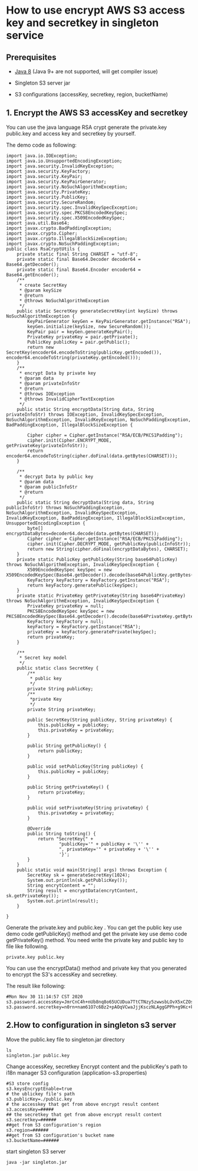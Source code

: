 # How to use encrypt AWS S3 access key and secretkey in singleton service



## Prerequisites

- [Java 8](https://www.oracle.com/technetwork/java/javase/downloads/jdk8-downloads-2133151.html) (Java 9+ are not supported, will get compiler issue)

- Singleton S3 server jar

- S3 configurations (accessKey, secretkey, region, bucketName)

  

## 1. Encrypt the AWS S3 accessKey and secretkey

 You can use the java language RSA crypt generate the private.key public.key and access key and secretkey by yourself.

The demo code as following:

```
import java.io.IOException;
import java.io.UnsupportedEncodingException;
import java.security.InvalidKeyException;
import java.security.KeyFactory;
import java.security.KeyPair;
import java.security.KeyPairGenerator;
import java.security.NoSuchAlgorithmException;
import java.security.PrivateKey;
import java.security.PublicKey;
import java.security.SecureRandom;
import java.security.spec.InvalidKeySpecException;
import java.security.spec.PKCS8EncodedKeySpec;
import java.security.spec.X509EncodedKeySpec;
import java.util.Base64;
import javax.crypto.BadPaddingException;
import javax.crypto.Cipher;
import javax.crypto.IllegalBlockSizeException;
import javax.crypto.NoSuchPaddingException;
public class RsaCryptUtils {
    private static final String CHARSET = "utf-8";
    private static final Base64.Decoder decoder64 = Base64.getDecoder();
    private static final Base64.Encoder encoder64 = Base64.getEncoder();
    /**
     * create SecretKey
     * @param keySize
     * @return
     * @throws NoSuchAlgorithmException
     */
    public static SecretKey generateSecretKey(int keySize) throws NoSuchAlgorithmException {
        KeyPairGenerator keyGen = KeyPairGenerator.getInstance("RSA");
        keyGen.initialize(keySize, new SecureRandom());
        KeyPair pair = keyGen.generateKeyPair();
        PrivateKey privateKey = pair.getPrivate();
        PublicKey publicKey = pair.getPublic();
        return new SecretKey(encoder64.encodeToString(publicKey.getEncoded()),     encoder64.encodeToString(privateKey.getEncoded()));
    }
    /**
     * encrypt Data by private key
     * @param data
     * @param privateInfoStr
     * @return
     * @throws IOException
     * @throws InvalidCipherTextException
     */
    public static String encryptData(String data, String privateInfoStr) throws IOException, InvalidKeySpecException, NoSuchAlgorithmException, InvalidKeyException, NoSuchPaddingException, BadPaddingException, IllegalBlockSizeException {
     
        Cipher cipher = Cipher.getInstance("RSA/ECB/PKCS1Padding");
        cipher.init(Cipher.ENCRYPT_MODE, getPrivateKey(privateInfoStr));
        return encoder64.encodeToString(cipher.doFinal(data.getBytes(CHARSET)));
    }
     
    /**
     * decrypt Data by public key
     * @param data
     * @param publicInfoStr
     * @return
     */
    public static String decryptData(String data, String publicInfoStr) throws NoSuchPaddingException, NoSuchAlgorithmException, InvalidKeySpecException, InvalidKeyException, BadPaddingException, IllegalBlockSizeException, UnsupportedEncodingException {
        byte[] encryptDataBytes=decoder64.decode(data.getBytes(CHARSET));
        Cipher cipher = Cipher.getInstance("RSA/ECB/PKCS1Padding");
        cipher.init(Cipher.DECRYPT_MODE, getPublicKey(publicInfoStr));
        return new String(cipher.doFinal(encryptDataBytes), CHARSET);
    }
    private static PublicKey getPublicKey(String base64PublicKey) throws NoSuchAlgorithmException, InvalidKeySpecException {
        X509EncodedKeySpec keySpec = new X509EncodedKeySpec(Base64.getDecoder().decode(base64PublicKey.getBytes()));
        KeyFactory keyFactory = KeyFactory.getInstance("RSA");
        return keyFactory.generatePublic(keySpec);
    }
    private static PrivateKey getPrivateKey(String base64PrivateKey) throws NoSuchAlgorithmException, InvalidKeySpecException {
        PrivateKey privateKey = null;
        PKCS8EncodedKeySpec keySpec = new PKCS8EncodedKeySpec(Base64.getDecoder().decode(base64PrivateKey.getBytes()));
        KeyFactory keyFactory = null;
        keyFactory = KeyFactory.getInstance("RSA");
        privateKey = keyFactory.generatePrivate(keySpec);
        return privateKey;
    }
     
    /**
     * Secret key model
     */
    public static class SecretKey {
        /**
         * public key
         */
        private String publicKey;
        /**
         *private Key
         */
        private String privateKey;
     
        public SecretKey(String publicKey, String privateKey) {
            this.publicKey = publicKey;
            this.privateKey = privateKey;
        }
     
        public String getPublicKey() {
            return publicKey;
        }
     
        public void setPublicKey(String publicKey) {
            this.publicKey = publicKey;
        }
     
        public String getPrivateKey() {
            return privateKey;
        }
     
        public void setPrivateKey(String privateKey) {
            this.privateKey = privateKey;
        }
     
        @Override
        public String toString() {
            return "SecretKey{" +
                    "publicKey='" + publicKey + '\'' +
                    ", privateKey='" + privateKey + '\'' +
                    '}';
        }
    }
    public static void main(String[] args) throws Exception {
    	SecretKey sk = generateSecretKey(1024);
    	System.out.println(sk.getPublicKey());
    	String encrytContent = "";
    	String result = encryptData(encrytContent, sk.getPrivateKey());
    	System.out.println(result);
    }

}
```

Generate the private.key and public.key . You can get the public key use demo code getPublicKey() method and get the private key use demo code getPrivateKey() method.  You need write the private key and public key to file like following.

```
private.key public.key
```



You can use the encryptData() method and private key that you generated to encrypt the S3's accessKey and secretkey.

The result like following:

```
#Mon Nov 30 11:14:57 CST 2020
s3.password.accessKey=JmrCnC4h+nUb8nq8o65UCUDua7TtCTNzy5zwwsbLOvX5xCZOs/DcQSHM6yBLvO5sF1eQ2KR2BvXcPQQYUafMm/AXAJGgr1dmvGLVieo/ulLJ0Uol0ohIPM3/UO/jXh4uo6V3Rd/sdM7OwUP9CCit+wK4pY9+tQ64gS55Kh8XUAx0YMSwAlgCA6796A6fAOHIjw3Y5U7aPgPLRKFAJJIiaQbRg019eqFQJ+ihF245L7F2Hjc2t2fOWuNlpWCQ5QIjOuNvbG5b72cBkB7CCTNWLtddgQ75eTH1PNb65EDHGgLbURBYTD9HfMT3y+74OfA3MkpGIZNFm4lzb5qlX1gAEQ\=\=
s3.password.secretkey=n0rn+nam61O7c6Bz2+pAOqVCwaJjjKsczNLAggGPPh+g9Kc+knWJfhSK7cStetbmseWCTG758dDss2N02exPx6j7/4pYELyMfYQFFl0xCCdfu5ySPjSD1fqzcprAH/yQJhGAvUIonUZMB24DsrZkA8bImVZ9hxoz4wXhCC0sKif9FON+oIsic/WgLs1NuDsiFwivHq+bEMZjzLQOd9/ZL7wGd7QZmgDW18bHLyzezETXjzazjK6o0ekQ/KF/4sZLn7yUGVIuG9XEI6xeMtvd3hx/Bit55enMAk9AsnpmGZJ4BQne3eCjKbVueRKqFwMx0jDKGsE5wQe3dp8td5H7Ww\=\=
```

## 2.How to configuration in singleton s3 server

Move the public.key file to singleton.jar directory

```
ls 
singleton.jar public.key
```


Change accessKey, secretkey Encrypt content and the publicKey's path to i18n manager S3 configuration (application-s3.properties)

```
#S3 store config
s3.keysEncryptEnable=true
# the ublickey file's path
s3.publicKey=./public.key
# the accesskey that get from above encrypt result content
s3.accessKey=#####
## the secretkey that get from above encrypt result content
s3.secretkey=######
##get from S3 configuration's region 
s3.region=###### 
##get from S3 configuration's bucket name
s3.bucketName=######
```

start singleton S3 server

```
java -jar singleton.jar
```
